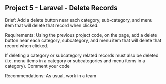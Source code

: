 ## Project 5 - Laravel - Delete Records

Brief: Add a delete button near each category, sub-category, and menu item that will delete that record when clicked. 

Requirements: Using the previous project code, on the page, add a delete button near each category, subcategory, and menu item that will delete that record when clicked. 

If deleting a category or subcategory related records must also be deleted (i.e. menu items in a category or subcategories and menu items in a category).
Comment your code

Recommendations: As usual, work in a team